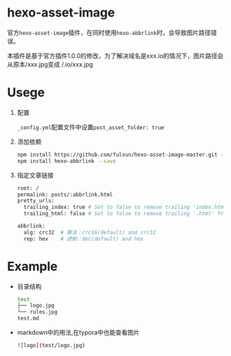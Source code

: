 # hexo-asset-image
官方`hexo-asset-image`插件，在同时使用`hexo-abbrlink`时，会导致图片路径错误。

本插件是基于官方插件1.0.0的修改，为了解决域名是xxx.io的情况下，图片路径会从原本/xxx.jpg变成 /.io/xxx.jpg

# Usege

1. 配置

   `_config.yml`配置文件中设置`post_asset_folder: true` 

2. 添加依赖

   ```sh
   npm install https://github.com/fulsun/hexo-asset-image-master.git --save
   npm install hexo-abbrlink --save
   ```

3. 指定文章链接

   ```sh
   root: /
   permalink: posts/:abbrlink.html
   pretty_urls:
     trailing_index: true # Set to false to remove trailing 'index.html' from permalinks
     trailing_html: false # Set to false to remove trailing '.html' from permalinks
   
   abbrlink:
     alg: crc32  # 算法：crc16(default) and crc32
     rep: hex    # 进制：dec(default) and hex
   ```

   

# Example

- 目录结构

  ```sh
  test
  ├── logo.jpg
  └── rules.jpg
  test.md
  ```

- markdown中的用法,在typora中也能查看图片

  ```sh
  ![logo](test/logo.jpg)
  ```

  

